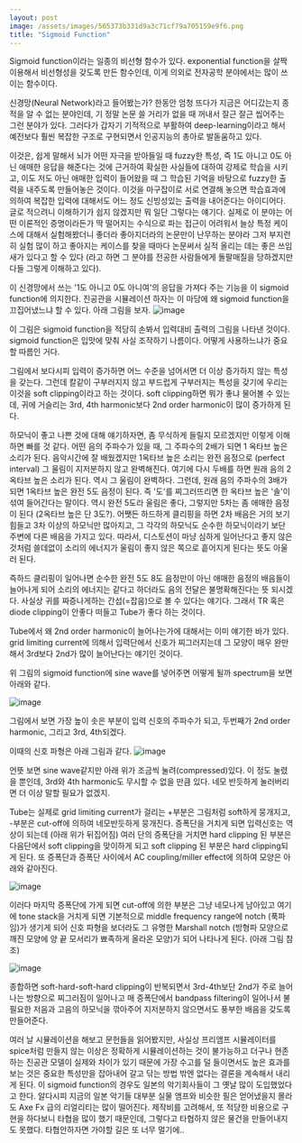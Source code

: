 ```yaml
---
layout: post
image: /assets/images/565373b331d9a3c71cf79a705159e9f6.png
title: "Sigmoid Function"
---
```



Sigmoid function이라는 일종의 비선형 함수가 있다. exponential function을 살짝 이용해서 비선형성을 갖도록 만든 함수인데, 이게 의외로 전자공학 분야에서는 많이 쓰이는 함수이다.




신경망(Neural Network)라고 들어봤는가? 한동안 엄청 뜨다가 지금은 어디갔는지 종적을 알 수 없는 분야인데, 기 정말 논문 쓸 거리가 없을 때 꺼내서 잘근 잘근 씹어주는 그런 분야가 있다. 그러다가 갑자기 기적적으로 부활하여 deep-learning이라고 해서 예전보다 훨씬 복잡한 구조로 구현되면서 인공지능의 총아로 발돋움하고 있다. 




이것은, 쉽게 말해서 뇌가 어떤 자극을 받아들일 때 fuzzy한 특성, 즉 1도 아니고 0도 아닌 애매한 응답을 해준다는 것에 근거하여 확실한 사실들에 대하여 강제로 학습을 시키고, 이도 저도 아닌 애매한 입력이 들어왔을 때 그 학습된 기억을 바탕으로 fuzzy한 출력을 내주도록 만들어놓은 것이다. 이것을 마구잡이로 서로 연결해 놓으면 학습효과에 의하여 복잡한 입력에 대해서도 어느 정도 신빙성있는 출력을 내어준다는 아이디어다. 글로 적으려니 이해하기가 쉽지 않겠지만 뭐 일단 그렇다는 얘기다. 실제로 이 분야는 어떤 이론적인 증명이라든가 딱 떨어지는 수식으로 파는 접근이 어려워서 늘상 특정 케이스에 대해서 실험해봤더니 좋더라 좋아지더라의 논문만이 난무하는 분야라 그저 부지런히 실험 많이 하고 좋아지는 케이스를 찾을 때마다 논문써서 실적 올리는 데는 좋은 쓰임새가 있다고 할 수 있다 (라고 하면 그 분야를 전공한 사람들에게 돌팔매질을 당하겠지만 다들 그렇게 이해하고 있다).




이 신경망에서 쓰는 '1도 아니고 0도 아니여'의 응답을 가져다 주는 기능을 이 sigmoid function에 의지한다. 진공관을 시뮬레이션 하자는 이 마당에 왜 sigmoid function을 끄집어냈느냐 할 수 있다. 아래 그림을 보자.
![image](/assets/images/565373b331d9a3c71cf79a705159e9f6.png)

 이 그림은 sigmoid function을 적당히 손봐서 입력대비 출력의 그림을 나타낸 것이다. sigmoid function은 입맛에 맞춰 사실 조작하기 나름이다. 어떻게 사용하느냐가 중요할 따름인 거다.




그림에서 보다시피 입력이 증가하면 어느 수준을 넘어서면 더 이상 증가하지 않는 특성을 갖는다. 그런데 칼같이 구부러지지 않고 부드럽게 구부러지는 특성을 갖기에 우리는 이것을 soft clipping이라고 하는 것이다. soft clipping하면 뭐가 좋냐 물어볼 수 있는데, 귀에 거슬리는 3rd, 4th harmonic보다 2nd order harmonic이 많이 증가하게 된다. 




하모닉이 좋고 나쁜 것에 대해 얘기하자면, 좀 무식하게 들릴지 모르겠지만 이렇게 이해하면 빠를 것 같다. 어떤 음의 주파수가 있을 때, 그 주파수의 2배가 되면 1 옥타브 높은 소리가 된다. 음악시간에 잘 배웠겠지만 1옥타브 높은 소리는 완전 음정으로 (perfect interval) 그 울림이 지저분하지 않고 완벽해진다. 여기에 다시 두배를 하면 원래 음의 2옥타브 높은 소리가 된다. 역시 그 울림이 완벽하다. 그런데, 원래 음의 주파수의 3배가 되면 1옥타브 높은 완전 5도 음정이 된다. 즉 '도'를 찌그러뜨리면 한 옥타브 높은 '솔'이 섞여 들어간다는 말이다. 역시 완전 5도라 울림은 좋다, 그렇지만 5차는 좀 애매한 음정이 된다 (2옥타브 높은 단 3도?). 어쨋든 하드하게 클리핑을 하면 2차 배음은 거의 보기 힘들고 3차 이상의 하모닉만 많아지고, 그 각각의 하모닉도 순수한 하모닉이라기 보단 주변에 다른 배음을 가지고 있다. 따라서, 디스토션이 마냥 심하게 일어난다고 좋지 않은 것처럼 쓸데없이 소리의 에너지가 울림이 좋지 않은 쪽으로 흩어지게 된다는 뜻도 아울러 된다. 




즉하드 클리핑이 일어나면 순수한 완전 5도 8도 음정만이 아닌 애매한 음정의 배음들이 늘어나게 되어 소리의 에너지는 같다고 하더라도 음의 전달은 불명확해진다는 뜻 되시겠다. 사실상 귀를 짜증나게하는 간섭(=잡음)으로 볼 수 있다는 얘기다. 그래서 TR 혹은 diode clipping이 안좋다 떠들고 Tube가 좋다 하는 것이다.




Tube에서 왜 2nd order harmonic이 늘어나는가에 대해서는 이미 얘기한 바가 있다. grid limiting current에 의해서 입력단에서 신호가 찌그러지는데 그 모양이 매우 완만해서 3rd보다 2nd가 많이 늘어난다는 얘기인 것이다.




위 그림의 sigmoid function에 sine wave를 넣어주면 어떻게 될까 spectrum을 보면 아래와 같다.






![image](/assets/images/bb08a0654f30f23d44b8cef76c187c8d.png)




그림에서 보면 가장 높이 솟은 부분이 입력 신호의 주파수가 되고, 두번째가 2nd order harmonic, 그리고 3rd, 4th되겠다.




이때의 신호 파형은 아래 그림과 같다.
![image](/assets/images/c102ebc02a42b8b872192f1fc61d3b36.png)

언뜻 보면 sine wave같지만 아래 위가 조금씩 눌려(compressed)있다. 이 정도 눌렸을 뿐인데, 3rd와 4th harmonic도 무시할 수 없을 만큼 있다. 네모 반듯하게 눌러버리면 더 이상 말할 필요가 없겠지.





Tube는 실제로 grid limiting current가 걸리는 +부분은 그림처럼 soft하게 뭉개지고, -부분은 cut-off에 의하여 네모반듯하게 뭉개진다. 증폭단을 거치게 되면 입력신호는 역상이 되는데 (아래 위가 뒤집어짐) 여러 단의 증폭단을 거치면 hard clipping 된 부분은 다음단에서 soft clipping을 맞이하게 되고 soft clipping 된 부분은 hard clipping되게 된다. 또 증폭단과 증폭단 사이에서 AC coupling/miller effect에 의하여 모양은 아래와 같아진다.






![image](/assets/images/8102c9e867f11ec06a68f7f44959336d.png)




이러다 마지막 증폭단에 가게 되면 cut-off에 의한 부분은 그냥 네모나게 남아있고 여기에 tone stack을 거치게 되면 기본적으로 middle frequency range에 notch (푹파임)가 생기게 되어 신호 파형을 보더라도 그 유명한 Marshall notch (방형파 모양으로 깨진 모양에 양 끝 모서리가 뾰족하게 올라온 모양)가 되어 나타나게 된다. (아래 그림 참조)






![image](/assets/images/851bff9a92eceb9f9f309a28f300fa0a.png)










종합하면 soft-hard-soft-hard clipping이 반복되면서 3rd-4th보단 2nd가 주로 늘어나는 방향으로 찌그러짐이 일어나고 매 증폭단에서 bandpass filtering이 일어나서 불필요한 저음과 고음의 하모닉을 깎아주어 지저분하지 않으면서도 풍부한 배음을 갖도록 만들어준다.




여러 날 시뮬레이션을 해보고 문헌들을 읽어봤지만, 사실상 프리앰프 시뮬레이터를 spice처럼 만들지 않는 이상은 정확하게 시뮬레이션하는 것이 불가능하고 더구나 현존하는 진공관 모델이 실제와 차이가 있기 때문에 가장 수고를 덜 들이면서도 높은 효과를 보는 것은 중요한 특성만을 잡아내어 갈고 닦는 방법 밖엔 없다는 결론을 계속해서 내리게 된다. 이 sigmoid function의 경우도 일본의 악기회사들이 그 옛날 많이 도입했었다고 한다. 알다시피 지금의 일본 악기들 대부분 실물 앰프와 비슷한 필은 얻어냈을지 몰라도 Axe Fx 급의 리얼리티는 많이 떨어진다. 제작비를 고려해서, 또 적당한 비용으로 구현을 하다보니 타협을 많이 했기 때문인데, 그렇다고 타협하지 않은 물건을 만들어내지도 못했다. 타협안하자면 가야할 길은 또 너무 멀기에..

















